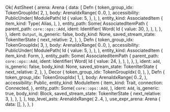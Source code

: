 Ok(
    AstSheet {
        arena: Arena {
            data: [
                Defn {
                    token_group_idx: TokenGroupIdx(
                        2,
                    ),
                    body: ArenaIdxRange(
                        0..0,
                    ),
                    accessibility: PublicUnder(
                        ModulePath(
                            Id {
                                value: 5,
                            },
                        ),
                    ),
                    entity_kind: AssociatedItem {
                        item_kind: Type(
                            Alias,
                        ),
                    },
                    entity_path: Some(
                        AssociatedItemPath {
                            parent_path: `core::ops::Add`,
                            ident: Identifier(
                                Word(
                                    Id {
                                        value: 30,
                                    },
                                ),
                            ),
                        },
                    ),
                    ident: `Output`,
                    is_generic: false,
                    body_kind: None,
                    saved_stream_state: TokenIterState {
                        next_relative: 2,
                    },
                },
                Defn {
                    token_group_idx: TokenGroupIdx(
                        3,
                    ),
                    body: ArenaIdxRange(
                        0..0,
                    ),
                    accessibility: PublicUnder(
                        ModulePath(
                            Id {
                                value: 5,
                            },
                        ),
                    ),
                    entity_kind: AssociatedItem {
                        item_kind: Form,
                    },
                    entity_path: Some(
                        AssociatedItemPath {
                            parent_path: `core::ops::Add`,
                            ident: Identifier(
                                Word(
                                    Id {
                                        value: 24,
                                    },
                                ),
                            ),
                        },
                    ),
                    ident: `add`,
                    is_generic: false,
                    body_kind: None,
                    saved_stream_state: TokenIterState {
                        next_relative: 2,
                    },
                },
                Decor {
                    token_group_idx: TokenGroupIdx(
                        0,
                    ),
                },
                Defn {
                    token_group_idx: TokenGroupIdx(
                        1,
                    ),
                    body: ArenaIdxRange(
                        0..2,
                    ),
                    accessibility: Public,
                    entity_kind: ModuleItem {
                        item_kind: Trait,
                        connection: Connected,
                    },
                    entity_path: Some(
                        `core::ops::Add`,
                    ),
                    ident: `Add`,
                    is_generic: true,
                    body_kind: Block,
                    saved_stream_state: TokenIterState {
                        next_relative: 3,
                    },
                },
            ],
        },
        top_level_asts: ArenaIdxRange(
            2..4,
        ),
        use_expr_arena: Arena {
            data: [],
        },
    },
)